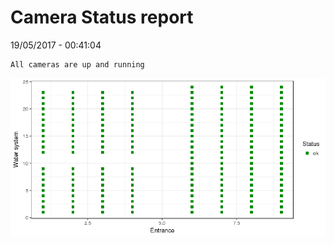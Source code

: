 Camera Status report
================
19/05/2017 - 00:41:04

    All cameras are up and running

![](camreport_files/figure-markdown_github/unnamed-chunk-2-1.png)

